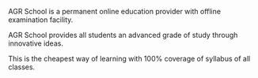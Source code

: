 AGR School is a permanent online education provider with
offline examination facility.

AGR School provides all students an advanced grade of
study through innovative ideas.

This is the cheapest way of learning with 100% coverage
of syllabus of all classes.

